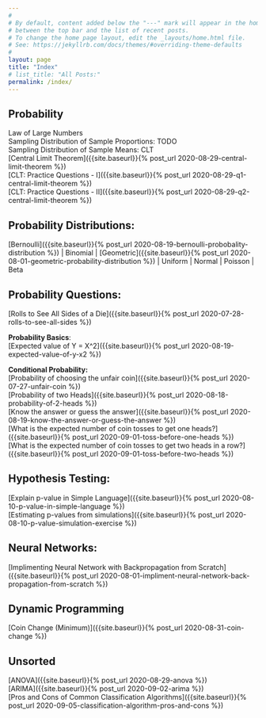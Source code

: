 ```yaml
---
#
# By default, content added below the "---" mark will appear in the home page
# between the top bar and the list of recent posts.
# To change the home page layout, edit the _layouts/home.html file.
# See: https://jekyllrb.com/docs/themes/#overriding-theme-defaults
#
layout: page
title: "Index"
# list_title: "All Posts:"
permalink: /index/
--- 
```


## Probability
Law of Large Numbers <br/>
Sampling Distribution of Sample Proportions: TODO <br/>
Sampling Distribution of Sample Means: CLT <br/>
[Central Limit Theorem]({{site.baseurl}}{% post_url 2020-08-29-central-limit-theorem %}) <br/>
[CLT: Practice Questions - I]({{site.baseurl}}{% post_url 2020-08-29-q1-central-limit-theorem %}) <br/>
[CLT: Practice Questions - II]({{site.baseurl}}{% post_url 2020-08-29-q2-central-limit-theorem %}) <br/>

## Probability Distributions:
[Bernoulli]({{site.baseurl}}{% post_url 2020-08-19-bernoulli-probobality-distribution %}) \| Binomial \| [Geometric]({{site.baseurl}}{% post_url 2020-08-01-geometric-probability-distribution %}) \| Uniform \| Normal \| Poisson \| Beta

## Probability Questions:
[Rolls to See All Sides of a Die]({{site.baseurl}}{% post_url 2020-07-28-rolls-to-see-all-sides %}) <br/>

**Probability Basics**: <br/>
[Expected value of Y = X^2]({{site.baseurl}}{% post_url 2020-08-19-expected-value-of-y-x2 %}) <br/>

**Conditional Probability:** <br/>
[Probability of choosing the unfair coin]({{site.baseurl}}{% post_url 2020-07-27-unfair-coin %}) <br/>
[Probability of two Heads]({{site.baseurl}}{% post_url 2020-08-18-probability-of-2-heads %}) <br/>
[Know the answer or guess the answer]({{site.baseurl}}{% post_url 2020-08-19-know-the-answer-or-guess-the-answer %}) <br/>
[What is the expected number of coin tosses to get one heads?]({{site.baseurl}}{% post_url 2020-09-01-toss-before-one-heads %}) <br/>
[What is the expected number of coin tosses to get two heads in a row?]({{site.baseurl}}{% post_url 2020-09-01-toss-before-two-heads %}) <br/>


## Hypothesis Testing:
[Explain p-value in Simple Language]({{site.baseurl}}{% post_url 2020-08-10-p-value-in-simple-language %}) <br/>
[Estimating p-values from simulations]({{site.baseurl}}{% post_url 2020-08-10-p-value-simulation-exercise %})

## Neural Networks:
[Implimenting Neural Network with Backpropagation from Scratch]({{site.baseurl}}{% post_url 2020-08-01-impliment-neural-network-back-propagation-from-scratch %}) <br/>

## Dynamic Programming
[Coin Change (Minimum)]({{site.baseurl}}{% post_url 2020-08-31-coin-change %})

## Unsorted
[ANOVA]({{site.baseurl}}{% post_url 2020-08-29-anova %}) <br/>
[ARIMA]({{site.baseurl}}{% post_url 2020-09-02-arima %}) <br/>
[Pros and Cons of Common Classification Algorithms]({{site.baseurl}}{% post_url 2020-09-05-classification-algorithm-pros-and-cons %}) <br/>